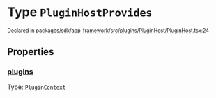 # Type `PluginHostProvides`
<sub>Declared in [packages/sdk/app-framework/src/plugins/PluginHost/PluginHost.tsx:24](https://github.com/dxos/dxos/blob/5b3d9243a/packages/sdk/app-framework/src/plugins/PluginHost/PluginHost.tsx#L24)</sub>




## Properties
### [plugins](https://github.com/dxos/dxos/blob/5b3d9243a/packages/sdk/app-framework/src/plugins/PluginHost/PluginHost.tsx#L25)
Type: <code>[PluginContext](/api/@dxos/app-framework/types/PluginContext)</code>






